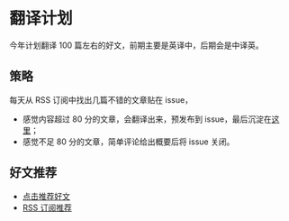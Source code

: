 # 翻译计划

今年计划翻译 100 篇左右的好文，前期主要是英译中，后期会是中译英。

## 策略

每天从 RSS 订阅中找出几篇不错的文章贴在 issue，

- 感觉内容超过 80 分的文章，会翻译出来，预发布到 issue，最后沉淀在[这里](https://www.barretlee.com/translation/)；
- 感觉不足 80 分的文章，简单评论给出概要后将 issue 关闭。

## 好文推荐

- [点击推荐好文](https://github.com/barretlee/translation-plan/issues/new?assignees=&labels=%E5%BE%85%E7%BF%BB%E8%AF%91&template=----.md&title=%E6%96%87%E7%AB%A0%E6%A0%87%E9%A2%98)
- [RSS 订阅推荐](https://github.com/barretlee/translation-plan/issues/1)
